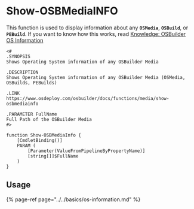 # Show-OSBMediaINFO

This function is used to display information about any **`OSMedia`**, **`OSBuild`**, or **`PEBuild`**.  If you want to know how this works, read [Knowledge: OSBuilder OS Information](../../articles/osbuilder-os-information.md)

```text
<#
.SYNOPSIS
Shows Operating System information of any OSBuilder Media

.DESCRIPTION
Shows Operating System information of any OSBuilder Media (OSMedia, OSBuilds, PEBuilds)

.LINK
https://www.osdeploy.com/osbuilder/docs/functions/media/show-osbmediainfo

.PARAMETER FullName
Full Path of the OSBuilder Media
#>

function Show-OSBMediaInfo {
    [CmdletBinding()]
    PARAM (
		[Parameter(ValueFromPipelineByPropertyName)]
		[string[]]$FullName
    )
}
```

## Usage

{% page-ref page="../../basics/os-information.md" %}

